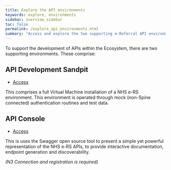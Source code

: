 ```yaml
---
title: Explore the API environments
keywords: explore, environments
sidebar: overview_sidebar
toc: false
permalink: /explore_api_environments.html
summary: "Access and explore the two supporting e-Referral API environments"
---
```


To support the development of APIs within the Ecosystem, there are two supporting environments. These comprise:

## API Development Sandpit ##

* [Access](http://api1:82/login_dev_work?nocardreader=1)

This comprises a full Virtual Machine installation of a NHS e-RS environment. This environment is operated through mock (non-Spine connected) authentication routines and test data.

## API Console ##

* [Access](http://api1:8080/swagger-ui/)

This is uses the Swagger open source tool to present a simple yet powerful representation of the NHS e-RS APIs, to provide interactive documentation, endpoint generation and discoverability.

_(N3 Connection and registration is required)_
